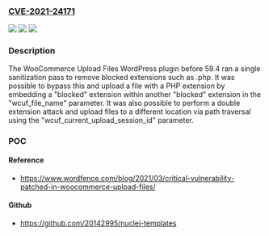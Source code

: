 ### [CVE-2021-24171](https://cve.mitre.org/cgi-bin/cvename.cgi?name=CVE-2021-24171)
![](https://img.shields.io/static/v1?label=Product&message=WooCommerce%20Upload%20Files&color=blue)
![](https://img.shields.io/static/v1?label=Version&message=59.4%3C%2059.4%20&color=brighgreen)
![](https://img.shields.io/static/v1?label=Vulnerability&message=CWE-434%20Unrestricted%20Upload%20of%20File%20with%20Dangerous%20Type&color=brighgreen)

### Description

The WooCommerce Upload Files WordPress plugin before 59.4 ran a single sanitization pass to remove blocked extensions such as .php. It was possible to bypass this and upload a file with a PHP extension by embedding a "blocked" extension within another "blocked" extension in the "wcuf_file_name" parameter. It was also possible to perform a double extension attack and upload files to a different location via path traversal using the "wcuf_current_upload_session_id" parameter.

### POC

#### Reference
- https://www.wordfence.com/blog/2021/03/critical-vulnerability-patched-in-woocommerce-upload-files/

#### Github
- https://github.com/20142995/nuclei-templates

